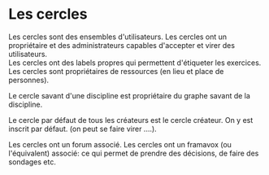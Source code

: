 # Les cercles

Les cercles sont des ensembles d'utilisateurs.
Les cercles ont un propriétaire et des administrateurs capables d'accepter et virer des utilisateurs.  
Les cercles ont des labels propres qui permettent d'étiqueter les exercices.  
Les cercles sont propriétaires de ressources (en lieu et place de personnes).

Le cercle savant d'une discipline est propriétaire du graphe savant de la discipline.

Le cercle par défaut de tous les créateurs est le cercle créateur. On y est inscrit par défaut.
(on peut se faire virer ....).


Les cercles ont un forum associé.
Les cercles ont un framavox (ou l'équivalent) associé: ce qui permet de prendre des décisions, de faire des sondages etc.

<!---
Author :
Validator : Jordan
-->
